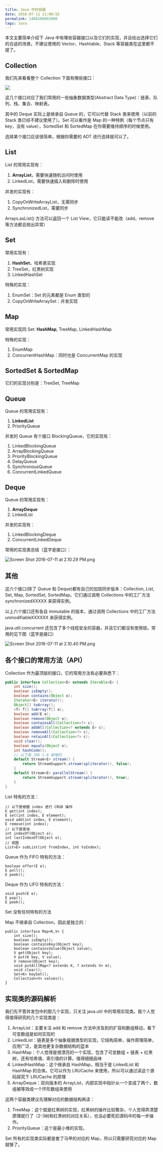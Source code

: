 ```yaml
---
title: Java 中的容器
date: 2016-07-11 11:00:55
permalink: 1468206055000
tags: Java
---
```


本文主要简单介绍下 Java 中有哪些容器接口以及它们的实现，并且给出选择它们的合适的场景。不建议使用的 Vector、Hashtable、Stack 等容器类在这里都不提了。

## Collection

我们先来看看整个 Collection 下面有哪些接口：

![](http://docs.oracle.com/javase/tutorial/figures/collections/colls-coreInterfaces.gif)

这几个接口对应了我们常用的一些抽象数据类型(Abstract Data Type)：链表、队列、栈、集合、映射表。

其中的 Deque 实际上是继承自 Queue 的，它可以代替 Stack 类来使用（以前的 Stack 类已经不建议使用了）。Set 可以看作是 Map 的一种特例（每个节点只有 key，没有 value），SortedSet 和 SortedMap 在你需要维持顺序的时候使用。

选择某个接口应该很简单，根据你需要的 ADT 进行选择就可以了。
<!-- more -->
## List

List 的常用实现有：

1. **ArrayList**，需要快速随机访问时使用
2. LinkedList，需要快速插入和删除时使用

并发的实现有：

1. CopyOnWriteArrayList，无需同步
2. SynchronizedList，需要同步

Arrays.asList() 方法可以返回一个 List View，它只能读不能改（add，remove 等方法都会抛出异常）

## Set

常用实现有：

1. **HashSet**，哈希表实现
2. TreeSet，红黑树实现
3. LinkedHashSet

特殊的实现：

1. EnumSet：Set 的元素都是 Enum 类型的
2. CopyOnWriteArraySet：并发实现

## Map

常用实现同 Set: **HashMap**, TreeMap, LinkedHashMap

特殊的实现：

1. EnumMap
2. ConcurrentHashMap：同时也是 ConcurrentMap 的实现

## SortedSet & SortedMap

它们的实现分别是：TreeSet, TreeMap

## Queue

Queue 的常用实现有：

1. **LinkedList**
2. PriorityQueue

并发的 Queue 有个接口 BlockingQueue，它的实现有：

1. LinkedBlockingQueue
2. ArrayBlockingQueue
3. PriorityBlockingQueue
4. DelayQueue
5. SynchronousQueue
6. ConcurrentLinkedQueue

## Deque

Queue 的常用实现有：

1. **ArrayDeque**
2. LinkedList

并发的实现有：

1. LinkedBlockingDeque
2. ConcurrentLinkedDeque

常用的实现类总结（蓝字是接口）：

![Screen Shot 2016-07-11 at 2.10.29 PM.png](http://cdn.yyqian.com/201607111412-Fihq5IyCVZ5Jmbh_YPp-9-UcIXmT?imageView2/2/w/800/h/600)

## 其他

这六个接口(除了 Queue 和 Deque)都有自己的加锁同步版本：Collection, List, Set, Map, SortedSet, SortedMap。它们通过调用 Collections 中的工厂方法 synchronizedXXXXX 来获得实例。

以上六个接口还有各自 immutable 的版本，通过调用 Collections 中的工厂方法 unmodifiableXXXXXX 来获得实例。

java.util.concurrent 还包含了多个线程安全的容器，并且它们都没有使用锁。常用的见下图（蓝字是接口）

![Screen Shot 2016-07-11 at 2.10.40 PM.png](http://cdn.yyqian.com/201607111412-Fn7Sp3v23nc0QGUP_rZxKtcXilMz?imageView2/2/w/800/h/600)

## 各个接口的常用方法（API）

Collection 作为最顶层的接口，它的常用方法有必要熟悉下：

```Java
public interface Collection<E> extends Iterable<E> {
    int size();
    boolean isEmpty();
    boolean contains(Object o);
    Iterator<E> iterator();
    Object[] toArray();
    <T> T[] toArray(T[] a);
    boolean add(E e);
    boolean remove(Object o);
    boolean containsAll(Collection<?> c);
    boolean addAll(Collection<? extends E> c);
    boolean removeAll(Collection<?> c);
    boolean retainAll(Collection<?> c);
    void clear();
    boolean equals(Object o);
    int hashCode();
    // 以下是 JDK 1.8 新增的
    default Stream<E> stream() {
        return StreamSupport.stream(spliterator(), false);
    }
    default Stream<E> parallelStream() {
        return StreamSupport.stream(spliterator(), true);
    }
}
```

List 特有的方法：

```
// 以下是根据 index 进行 CRUD 操作
E get(int index);
E set(int index, E element);
void add(int index, E element);
E remove(int index);
// 以下是查询
int indexOf(Object o);
int lastIndexOf(Object o);
// 视图
List<E> subList(int fromIndex, int toIndex);
```

Queue 作为 FIFO 特有的方法：

```
boolean offer(E e);
E poll();
E peek();
```

Deque 作为 LIFO 特有的方法：

```
void push(E e);
E pop();
E peek();
```

Set 没有任何特有的方法

Map 不继承自 Collection，因此是独立的：

```
public interface Map<K,V> {
    int size();
    boolean isEmpty();
    boolean containsKey(Object key);
    boolean containsValue(Object value);
    V get(Object key);
    V put(K key, V value);
    V remove(Object key);
    void putAll(Map<? extends K, ? extends V> m);
    void clear();
    Set<K> keySet();
    Collection<V> values();
}
```

## 实现类的源码解析

我们先不管并发包中的那几个实现，只关注 java.util 中的常用实现类。我个人觉得值得研究的几个实现类是：

1. ArrayList：主要关注 add 和 remove 方法中涉及到的扩容和数组移动，看下可变数组是如何实现的
2. LinkedList：链表是多个抽象瘦据类型的实现，它结构简单，操作原理简单，应用广泛，是其他更复杂数据结构的蓝本
3. HashMap：个人觉得是很漂亮的一个实现，包含了可变数组 + 链表 + 红黑树，还有哈希值、索引值的计算，值得细细品味
4. LinkedHashMap：这个继承自 HashMap，相当于是 LinkedList 和 HashMap 的合体。它可以作为 LRUCache 来使用，所以可以通过读这个源码探究下 LRUCache 的原理
5. ArrayDeque：双向版本的 ArrayList，内部实现中指针从一个变成了两个，数组被等效成一个环形数组来使用

这两个容器类建议先理解对应的数据结构再读：

1. TreeMap：这个就是红黑树的实现，红黑树的操作比较繁杂，个人觉得弄清楚原理就行了（2-3树和红黑树的对应关系），也没必要死扣源码中的每一步操作。
2. PriorityQueue：这个是最小堆的实现。

Set 所有的实现类实际都是套了马甲的对应的 Map，所以只需要研究对应的 Map 就够了。
